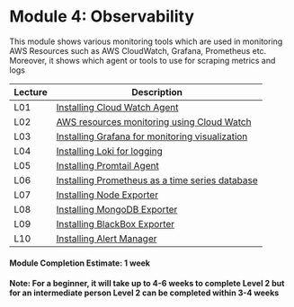 # Module 4: Observability

This module shows various monitoring tools which are used in monitoring AWS Resources such as AWS CloudWatch, Grafana, Prometheus etc. Moreover, it shows which agent or tools to use for scraping metrics and logs 

| Lecture |   Description  |
|---------|----------------|
|  L01    | [Installing Cloud Watch Agent ](L01-InstallCloudWatchAgent.md)  |
|  L02    | [AWS resources monitoring using Cloud Watch ](L02-CloudwatchMonitoring.md)  |
|  L03    | [Installing Grafana for monitoring visualization ](L03-InstallGrafana.md)  |
|  L04    | [Installing Loki for logging ](L04-InstallLoki.md)  |
|  L05    | [Installing Promtail Agent ](L05-InstallPromtailAgent.md)  |
|  L06    | [Installing Prometheus as a time series database ](L06-InstallPrometheus.md)  |
|  L07    | [Installing Node Exporter ](L07-InstallNodeExporter.md)  |
|  L08    | [Installing MongoDB Exporter ](L08-MongodbExporter.md)  |
|  L09    | [Installing BlackBox Exporter ](L09-BlackboxExporter.md)  |
|  L10    | [Installing Alert Manager ](L10-AlertManager.md)  |

#### Module Completion Estimate: 1 week

#### Note: For a beginner, it will take up to 4-6 weeks to complete Level 2 but for an intermediate person Level 2 can be completed within 3-4 weeks  
